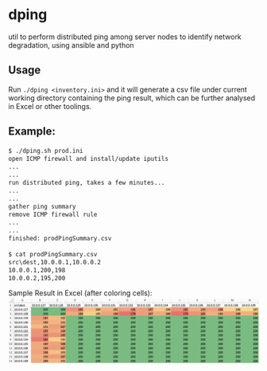# dping

util to perform distributed ping among server nodes to identify network degradation, using ansible and python

## Usage

Run `./dping <inventory.ini>` and it will generate a csv file under current working directory containing the ping result, which can be further analysed in Excel or other toolings.

## Example:

```
$ ./dping.sh prod.ini
open ICMP firewall and install/update iputils
...
...
run distributed ping, takes a few minutes...
...
...
gather ping summary
remove ICMP firewall rule
...
...
finished: prodPingSummary.csv

$ cat prodPingSummary.csv
src\dest,10.0.0.1,10.0.0.2
10.0.0.1,200,198
10.0.0.2,195,200
```

Sample Result in Excel (after coloring cells):
![](./pic/result.png)
